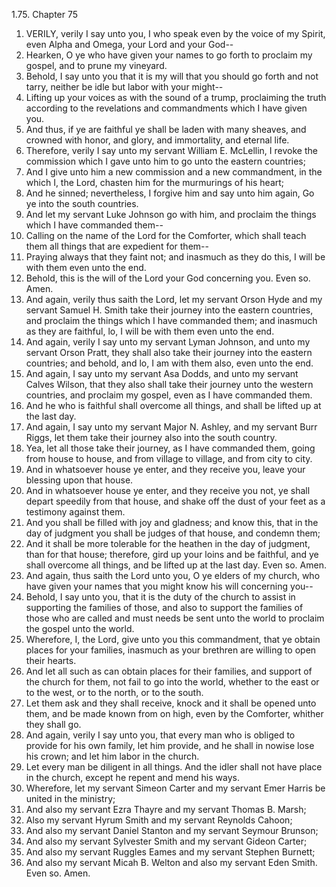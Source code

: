 1.75. Chapter 75
1. VERILY, verily I say unto you, I who speak even by the voice of my Spirit, even Alpha and Omega, your Lord and your God--
2. Hearken, O ye who have given your names to go forth to proclaim my gospel, and to prune my vineyard.
3. Behold, I say unto you that it is my will that you should go forth and not tarry, neither be idle but labor with your might--
4. Lifting up your voices as with the sound of a trump, proclaiming the truth according to the revelations and commandments which I have given you.
5. And thus, if ye are faithful ye shall be laden with many sheaves, and crowned with honor, and glory, and immortality, and eternal life.
6. Therefore, verily I say unto my servant William E. McLellin, I revoke the commission which I gave unto him to go unto the eastern countries;
7. And I give unto him a new commission and a new commandment, in the which I, the Lord, chasten him for the murmurings of his heart;
8. And he sinned; nevertheless, I forgive him and say unto him again, Go ye into the south countries.
9. And let my servant Luke Johnson go with him, and proclaim the things which I have commanded them--
10. Calling on the name of the Lord for the Comforter, which shall teach them all things that are expedient for them--
11. Praying always that they faint not; and inasmuch as they do this, I will be with them even unto the end.
12. Behold, this is the will of the Lord your God concerning you. Even so. Amen.
13. And again, verily thus saith the Lord, let my servant Orson Hyde and my servant Samuel H. Smith take their journey into the eastern countries, and proclaim the things which I have commanded them; and inasmuch as they are faithful, lo, I will be with them even unto the end.
14. And again, verily I say unto my servant Lyman Johnson, and unto my servant Orson Pratt, they shall also take their journey into the eastern countries; and behold, and lo, I am with them also, even unto the end.
15. And again, I say unto my servant Asa Dodds, and unto my servant Calves Wilson, that they also shall take their journey unto the western countries, and proclaim my gospel, even as I have commanded them.
16. And he who is faithful shall overcome all things, and shall be lifted up at the last day.
17. And again, I say unto my servant Major N. Ashley, and my servant Burr Riggs, let them take their journey also into the south country.
18. Yea, let all those take their journey, as I have commanded them, going from house to house, and from village to village, and from city to city.
19. And in whatsoever house ye enter, and they receive you, leave your blessing upon that house.
20. And in whatsoever house ye enter, and they receive you not, ye shall depart speedily from that house, and shake off the dust of your feet as a testimony against them.
21. And you shall be filled with joy and gladness; and know this, that in the day of judgment you shall be judges of that house, and condemn them;
22. And it shall be more tolerable for the heathen in the day of judgment, than for that house; therefore, gird up your loins and be faithful, and ye shall overcome all things, and be lifted up at the last day. Even so. Amen.
23. And again, thus saith the Lord unto you, O ye elders of my church, who have given your names that you might know his will concerning you--
24. Behold, I say unto you, that it is the duty of the church to assist in supporting the families of those, and also to support the families of those who are called and must needs be sent unto the world to proclaim the gospel unto the world.
25. Wherefore, I, the Lord, give unto you this commandment, that ye obtain places for your families, inasmuch as your brethren are willing to open their hearts.
26. And let all such as can obtain places for their families, and support of the church for them, not fail to go into the world, whether to the east or to the west, or to the north, or to the south.
27. Let them ask and they shall receive, knock and it shall be opened unto them, and be made known from on high, even by the Comforter, whither they shall go.
28. And again, verily I say unto you, that every man who is obliged to provide for his own family, let him provide, and he shall in nowise lose his crown; and let him labor in the church.
29. Let every man be diligent in all things. And the idler shall not have place in the church, except he repent and mend his ways.
30. Wherefore, let my servant Simeon Carter and my servant Emer Harris be united in the ministry;
31. And also my servant Ezra Thayre and my servant Thomas B. Marsh;
32. Also my servant Hyrum Smith and my servant Reynolds Cahoon;
33. And also my servant Daniel Stanton and my servant Seymour Brunson;
34. And also my servant Sylvester Smith and my servant Gideon Carter;
35. And also my servant Ruggles Eames and my servant Stephen Burnett;
36. And also my servant Micah B. Welton and also my servant Eden Smith. Even so. Amen.

